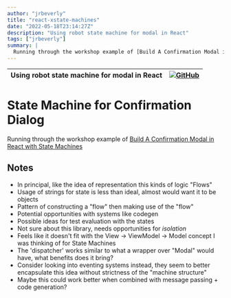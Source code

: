 ```yaml
---
author: "jrbeverly"
title: "react-xstate-machines"
date: "2022-05-18T23:14:27Z"
description: "Using robot state machine for modal in React"
tags: ["jrbeverly"]
summary: |
  Running through the workshop example of [Build A Confirmation Modal in React with State Machines](https://daveceddia.com/react-confirmation-modal-state-machine/)
---
```


| Using robot state machine for modal in React | [![GitHub](https://img.shields.io/badge/GitHub-%23121011.svg?logo=github&logoColor=white)](https://github.com/jrbeverly/react-xstate-machines) |
| :-------- | -------: |


# State Machine for Confirmation Dialog

Running through the workshop example of [Build A Confirmation Modal in React with State Machines](https://daveceddia.com/react-confirmation-modal-state-machine/)

## Notes

- In principal, like the idea of representation this kinds of logic "Flows"
- Usage of strings for state is less than ideal, almost would want it to be objects
- Pattern of constructing a "flow" then making use of the "flow"
- Potential opportunities with systems like codegen
- Possible ideas for test evaluation with the states
- Not sure about this library, needs opportunities for _isolation_
- Feels like it doesn't fit with the View -> ViewModel -> Model concept I was thinking of for State Machines
- The 'dispatcher' works similar to what a wrapper over "Modal" would have, what benefits does it bring?
- Consider looking into eventing systems instead, they seem to better encapsulate this idea without strictness of the "machine structure"
- Maybe this could work better when combined with message passing + code generation?

